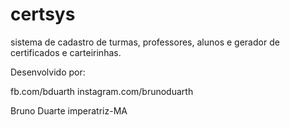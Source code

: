 # certsys
sistema de cadastro de turmas, professores, alunos e gerador de certificados e carteirinhas.

Desenvolvido por:

fb.com/bduarth
instagram.com/brunoduarth

Bruno Duarte
imperatriz-MA
